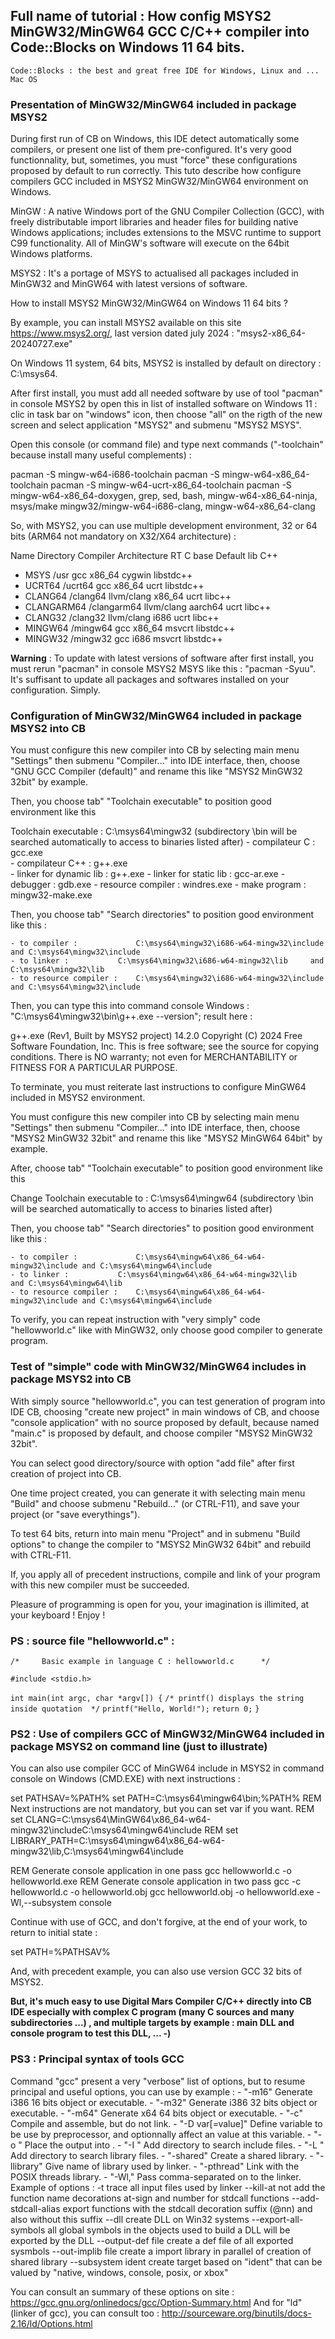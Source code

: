	 
## Full name of tutorial : How config MSYS2 MinGW32/MinGW64 GCC C/C++ compiler into Code::Blocks on Windows 11 64 bits.

	Code::Blocks : the best and great free IDE for Windows, Linux and ... Mac OS
### Presentation of MinGW32/MinGW64 included in package MSYS2

During first run of CB on Windows, this IDE detect automatically some compilers, or present one list of them pre-configured.
It's very good functionnality, but, sometimes, you must "force" these configurations proposed by default to run correctly.
This tuto describe how configure compilers GCC included in MSYS2 MinGW32/MinGW64 environment on Windows. 

MinGW : A native Windows port of the GNU Compiler Collection (GCC), with freely distributable import libraries and header files for building native Windows applications; includes extensions to the MSVC runtime to support C99 functionality. 
All of MinGW's software will execute on the 64bit Windows platforms.

MSYS2 : It's a portage of MSYS to actualised all packages included in MinGW32 and MinGW64 with latest versions of software.
	 
How to install MSYS2 MinGW32/MinGW64 on Windows 11 64 bits ? 

By example, you can install MSYS2 available on this site https://www.msys2.org/, last version dated july 2024 : 
	"msys2-x86_64-20240727.exe"

On Windows 11 system, 64 bits, MSYS2 is installed by default on directory : C:\msys64.

After first install, you must add all needed software by use of tool "pacman" in console MSYS2 by open this in list of installed software on Windows 11 : clic in task bar on "windows" icon, then choose "all" on the rigth of the new screen and select application "MSYS2" and submenu "MSYS2 MSYS".

Open this console (or command file) and type next commands ("-toolchain" because install many useful complements) :

pacman -S mingw-w64-i686-toolchain
pacman -S mingw-w64-x86_64-toolchain
pacman -S mingw-w64-ucrt-x86_64-toolchain
pacman -S mingw-w64-x86_64-doxygen, grep, sed, bash,  mingw-w64-x86_64-ninja, msys/make mingw32/mingw-w64-i686-clang, 
		mingw-w64-x86_64-clang

So, with MSYS2, you can use multiple development environment, 32 or 64 bits (ARM64 not mandatory on X32/X64 architecture) :

  Name		           Directory		Compiler	        Architecture	RT C base	   Default lib C++

- MSYS 		 /usr 	        gcc 		       x86_64 			cygwin 		libstdc++
- UCRT64 		/ucrt64 		gcc 		        x86_64 			ucrt 		         libstdc++
- CLANG64 	/clang64 		llvm/clang 	x86_64 			ucrt 		        libc++
- CLANGARM64 /clangarm64 	llvm/clang 	aarch64 		        ucrt 		        libc++
- CLANG32 	/clang32 		llvm/clang 	i686 			ucrt 		        libc++
- MINGW64 	/mingw64 	gcc 		        x86_64 			msvcrt 		libstdc++
- MINGW32	/mingw32	gcc			i686		                msvcrt		libstdc++

**Warning** : To update with latest versions of software after first install, you must rerun "pacman" in console MSYS2 MSYS like this : "pacman -Syuu". It's suffisant to update all packages and softwares installed on your configuration. Simply.

### Configuration of MinGW32/MinGW64 included in package MSYS2 into CB

You must configure this new compiler into CB by selecting main menu "Settings" then submenu "Compiler..." into IDE interface, then, choose "GNU GCC Compiler (default)" and rename this like "MSYS2 MinGW32 32bit" by example.

Then, you choose tab" "Toolchain executable" to position good environment like this 
			
Toolchain executable : 
	C:\msys64\mingw32 (subdirectory \bin will be searched automatically to access to binaries listed after)
	- compilateur C : 			    gcc.exe  
	- compilateur C++ : 			g++.exe  
	- linker for dynamic lib : 	g++.exe 
	- linker for static lib : 	    gcc-ar.exe
	- debugger :					    gdb.exe
	- resource compiler :			windres.exe
	- make program : 				mingw32-make.exe

Then, you choose tab" "Search directories" to position good environment like this :

	- to compiler : 			C:\msys64\mingw32\i686-w64-mingw32\include and C:\msys64\mingw32\include
	- to linker : 			C:\msys64\mingw32\i686-w64-mingw32\lib 	   and C:\msys64\mingw32\lib
	- to resource compiler : 	C:\msys64\mingw32\i686-w64-mingw32\include and C:\msys64\mingw32\include
	
Then, you can type this into command console Windows : "C:\msys64\mingw32\bin\g++.exe --version"; result here :

g++.exe (Rev1, Built by MSYS2 project) 14.2.0
Copyright (C) 2024 Free Software Foundation, Inc.
This is free software; see the source for copying conditions.  There is NO
warranty; not even for MERCHANTABILITY or FITNESS FOR A PARTICULAR PURPOSE.

To terminate, you must reiterate last instructions to configure MinGW64 included in MSYS2 environment.

You must configure this new compiler into CB by selecting main menu "Settings" then submenu "Compiler..." into IDE interface, then, choose "MSYS2 MinGW32 32bit" and rename this like "MSYS2 MinGW64 64bit" by example.

After, choose tab" "Toolchain executable" to position good environment like this 
			
Change Toolchain executable to : 
	C:\msys64\mingw64 (subdirectory \bin will be searched automatically to access to binaries listed after)

Then, you choose tab" "Search directories" to position good environment like this :

	- to compiler : 			C:\msys64\mingw64\x86_64-w64-mingw32\include and C:\msys64\mingw64\include
	- to linker : 			C:\msys64\mingw64\x86_64-w64-mingw32\lib 	 and C:\msys64\mingw64\lib
	- to resource compiler : 	C:\msys64\mingw64\x86_64-w64-mingw32\include and C:\msys64\mingw64\include

To verify, you can repeat instruction with "very simply" code "hellowworld.c" like with MinGW32, only choose good compiler to generate program.
### Test of "simple" code with MinGW32/MinGW64 includes in package MSYS2 into CB

With simply source "hellowworld.c", you can test generation of program into IDE CB, choosing "create new project" in main windows of CB, and choose "console application" with no source proposed by default, because named "main.c" is proposed by default,  and choose compiler  "MSYS2 MinGW32 32bit".

You can select good directory/source with option "add file" after first creation of project into CB. 

One time project created, you can generate it with selecting main menu "Build" and choose submenu "Rebuild..." (or CTRL-F11), and save your project (or "save everythings").

To test 64 bits, return into main menu "Project" and in submenu "Build options" to change the
compiler to "MSYS2 MinGW32 64bit" and rebuild with  CTRL-F11.

If, you apply all of precedent instructions, compile and link of your program with this new compiler must be succeeded.

Pleasure of programming is open for you, your imagination is illimited, at your keyboard ! Enjoy !

### PS : source file "hellowworld.c" :

`/*     Basic example in language C : hellowworld.c      */`

`#include <stdio.h>`

`int main(int argc, char *argv[]) {`
`/* printf() displays the string inside quotation  */`
   `printf("Hello, World!");`
   `return 0;`
`}`

### PS2 : Use of compilers GCC of MinGW32/MinGW64 included in package MSYS2 on command line (just to illustrate)

You can also use compiler GCC of MinGW64 include in MSYS2 in command console on Windows (CMD.EXE) with next instructions :

set PATHSAV=%PATH%
set PATH=C:\msys64\mingw64\bin;%PATH%
REM 	Next instructions are not mandatory, but you can set var if you want.
REM  set CLANG=C:\msys64\MinGW64\x86_64-w64-mingw32\includeC:\msys64\mingw64\include
REM  set LIBRARY_PATH=C:\msys64\mingw64\x86_64-w64-mingw32\lib,C:\msys64\mingw64\include

REM     Generate console application in one pass
gcc hellowworld.c -o hellowworld.exe
REM     Generate console application in two pass
gcc -c hellowworld.c -o hellowworld.obj
gcc hellowworld.obj -o hellowworld.exe -Wl,--subsystem console

Continue with use of GCC, and don't forgive, at the end of your work, to return to initial state :

set PATH=%PATHSAV%

And, with precedent example, you can also use version GCC 32 bits of MSYS2.

**But, it's much easy to use Digital Mars Compiler C/C++ directly into CB IDE especially with complex C program (many C sources and many subdirectories ...) , and multiple targets by example : main DLL and console program to test this DLL, ...   -)**

### PS3 : Principal syntax of tools GCC 

Command "gcc" present a very "verbose" list of options, but to resume principal and useful options, you can use 
by example :
	- "-m16" 				Generate i386 16 bits object or executable.
	- "-m32" 				Generate i386 32 bits object or executable.
	- "-m64" 				Generate x64 64 bits object or executable.
	- "-c"                Compile and assemble, but do not link.
	- "-D var[=value]"	Define variable to be use by preprocessor, and optionnally affect an value at this variable.
	- "-o <file>"         Place the output into <file>.
	- "-I <directory>"	Add directory to search include files.
	- "-L <directory>"	Add directory to search library files.
	- "-shared"           Create a shared library.
	- "-llibrary"			Give name of library used by linker.
	- "-pthread"			Link with the POSIX threads library.
	- "-Wl,<options>"     Pass comma-separated <options> on to the linker. Example of options :
							-t 					trace all input files used by linker
							--kill-at			not add the function name decorations at-sign and number for stdcall functions
							--add-stdcall-alias	export functions with the stdcall decoration suffix (@nn) and also without this suffix
							--dll				create DLL on Win32 systems
							--export-all-symbols all global symbols in the objects used to build a DLL will be exported by the DLL
							--output-def file	create a def file of all exported sysmbols
							--out-implib file	create a import library in parallel of creation of shared library
							--subsystem ident 	create target based on "ident" that can be valued by "native, windows, console, posix, or xbox"
							
You can consult an summary of these options on site : https://gcc.gnu.org/onlinedocs/gcc/Option-Summary.html
And for "ld" (linker of gcc), you can consult too : http://sourceware.org/binutils/docs-2.16/ld/Options.html 
